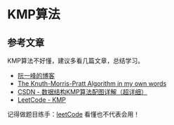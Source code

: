 # KMP算法


## 参考文章
KMP算法不好懂，建议多看几篇文章，总结学习。

- [阮一峰的博客](http://www.ruanyifeng.com/blog/2013/05/Knuth%E2%80%93Morris%E2%80%93Pratt_algorithm.html)
- [The Knuth-Morris-Pratt Algorithm in my own words](http://jakeboxer.com/blog/2009/12/13/the-knuth-morris-pratt-algorithm-in-my-own-words/)
- [CSDN - 数据结构KMP算法配图详解（超详细）](https://blog.csdn.net/weixin_46007276/article/details/104372119)
- [LeetCode - KMP](https://leetcode-cn.com/leetbook/read/array-and-string/cpoo6/)

记得做题目练手：[leetCode](https://leetcode-cn.com/problems/implement-strstr/)
看懂也不代表会用！
